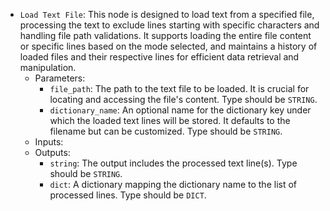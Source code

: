 - `Load Text File`: This node is designed to load text from a specified file, processing the text to exclude lines starting with specific characters and handling file path validations. It supports loading the entire file content or specific lines based on the mode selected, and maintains a history of loaded files and their respective lines for efficient data retrieval and manipulation.
    - Parameters:
        - `file_path`: The path to the text file to be loaded. It is crucial for locating and accessing the file's content. Type should be `STRING`.
        - `dictionary_name`: An optional name for the dictionary key under which the loaded text lines will be stored. It defaults to the filename but can be customized. Type should be `STRING`.
    - Inputs:
    - Outputs:
        - `string`: The output includes the processed text line(s). Type should be `STRING`.
        - `dict`: A dictionary mapping the dictionary name to the list of processed lines. Type should be `DICT`.
